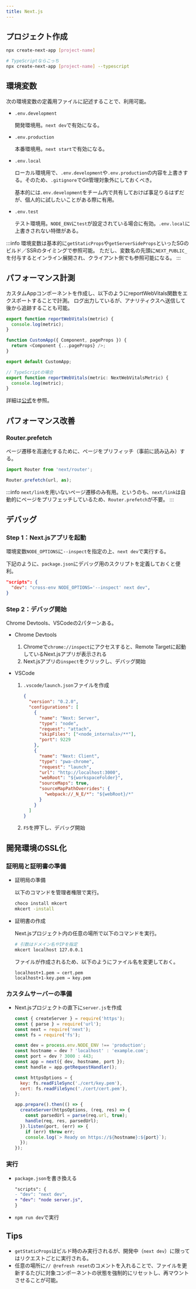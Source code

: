 ```yaml
---
title: Next.js
---
```


## プロジェクト作成

```bash
npx create-next-app [project-name]

# TypeScriptならこっち
npx create-next-app [project-name] --typescript
```

## 環境変数

次の環境変数の定義用ファイルに記述することで、利用可能。

- `.env.development`

  開発環境用。`next dev`で有効になる。

- `.env.production`

  本番環境用。`next start`で有効になる。

- `.env.local`

  ローカル環境用で、`.env.development`や`.env.production`の内容を上書きする。そのため、`.gitignore`でGit管理対象外にしておくべき。

  基本的には`.env.development`をチーム内で共有しておけば事足りるはずだが、個人的に試したいことがある際に有用。

- `.env.test`

  テスト環境用。`NODE_ENV`に`test`が設定されている場合に有効。`.env.local`に上書きされない特徴がある。

:::info
環境変数は基本的に`getStaticProps`や`getServerSideProps`といったSGのビルド／SSRのタイミングで参照可能。
ただし、変数名の先頭に`NEXT_PUBLIC_`を付与するとインライン展開され、クライアント側でも参照可能になる。
:::

## パフォーマンス計測

カスタムAppコンポーネントを作成し、以下のようにreportWebVitals関数をエクスポートすることで計測。
ログ出力しているが、アナリティクスへ送信して後から追跡することも可能。

```ts title=pages/_app.js
export function reportWebVitals(metric) {
  console.log(metric);
}

function CustomApp({ Component, pageProps }) {
  return <Component {...pageProps} />;
}

export default CustomApp;

// TypeScriptの場合
export function reportWebVitals(metric: NextWebVitalsMetric) {
  console.log(metric);
}
```

詳細は[公式](https://nextjs.org/docs/advanced-features/measuring-performance)を参照。

## パフォーマンス改善

### Router.prefetch

ページ遷移を高速化するために、ページをプリフィッチ（事前に読み込み）する。

```ts
import Router from 'next/router';

Router.prefetch(url, as);
```

:::info
`next/link`を用いないページ遷移のみ有用。というのも、`next/link`は自動的にページをプリフェッチしているため、`Router.prefetch`が不要。
:::

## デバッグ

### Step 1：Next.jsアプリを起動

環境変数`NODE_OPTIONS`に`--inspect`を指定の上、`next dev`で実行する。

下記のように、`package.json`にデバッグ用のスクリプトを定義しておくと便利。

```json title=package.json
"scripts": {
  "dev": "cross-env NODE_OPTIONS='--inspect' next dev",
}
```

### Step 2：デバッグ開始

Chrome Devtools、VSCodeの2パターンある。

- Chrome Devtools

  1. Chromeで`chrome://inspect`にアクセスすると、Remote Targetに起動しているNext.jsアプリが表示される
  2. Next.jsアプリの`inspect`をクリックし、デバッグ開始

- VSCode

  1. `.vscode/launch.json`ファイルを作成

     ```json title=.vscode/launch.json
     {
       "version": "0.2.0",
       "configurations": [
         {
           "name": "Next: Server",
           "type": "node",
           "request": "attach",
           "skipFiles": ["<node_internals>/**"],
           "port": 9229
         },
         {
           "name": "Next: Client",
           "type": "pwa-chrome",
           "request": "launch",
           "url": "http://localhost:3000",
           "webRoot": "${workspaceFolder}",
           "sourceMaps": true,
           "sourceMapPathOverrides": {
             "webpack://_N_E/*": "${webRoot}/*"
           }
         }
       ]
     }
     ```

  2. `F5`を押下し、デバッグ開始

## 開発環境のSSL化

### 証明局と証明書の準備

- 証明局の準備

  以下のコマンドを管理者権限で実行。

  ```bash
  choco install mkcert
  mkcert -install
  ```

- 証明書の作成

  Next.jsプロジェクト内の任意の場所で以下のコマンドを実行。

  ```bash
  # 引数はドメイン名やIPを指定
  mkcert localhost 127.0.0.1
  ```

  ファイルが作成されるため、以下のようにファイル名を変更しておく。

  ```text
  localhost+1.pem → cert.pem
  localhost+1-key.pem → key.pem
  ```

### カスタムサーバーの準備

- Next.jsプロジェクトの直下に`server.js`を作成

  ```js title=server.js
  const { createServer } = require('https');
  const { parse } = require('url');
  const next = require('next');
  const fs = require('fs');

  const dev = process.env.NODE_ENV !== 'production';
  const hostname = dev ? 'localhost' : 'example.com';
  const port = dev ? 3000 : 443;
  const app = next({ dev, hostname, port });
  const handle = app.getRequestHandler();

  const httpsOptions = {
    key: fs.readFileSync('./cert/key.pem'),
    cert: fs.readFileSync('./cert/cert.pem'),
  };

  app.prepare().then(() => {
    createServer(httpsOptions, (req, res) => {
      const parsedUrl = parse(req.url, true);
      handle(req, res, parsedUrl);
    }).listen(port, (err) => {
      if (err) throw err;
      console.log(`> Ready on https://${hostname}:${port}`);
    });
  });
  ```

### 実行

- `package.json`を書き換える

  ``` diff json title=package.json
  "scripts": {
  - "dev": "next dev",
  + "dev": "node server.js",
  }
  ```

- `npm run dev`で実行

## Tips

- `getStaticProps`はビルド時のみ実行されるが、開発中（`next dev`）に限ってはリクエストごとに実行される。
- 任意の場所に`// @refresh reset`のコメントを入れることで、ファイルを更新するたびに対象コンポーネントの状態を強制的にリセットし、再マウントさせることが可能。
